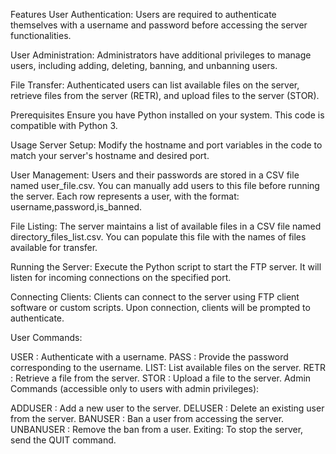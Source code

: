 Features
User Authentication: Users are required to authenticate themselves with a username and password before accessing the server functionalities.

User Administration: Administrators have additional privileges to manage users, including adding, deleting, banning, and unbanning users.

File Transfer: Authenticated users can list available files on the server, retrieve files from the server (RETR), and upload files to the server (STOR).

Prerequisites
Ensure you have Python installed on your system. This code is compatible with Python 3.

Usage
Server Setup: Modify the hostname and port variables in the code to match your server's hostname and desired port.

User Management: Users and their passwords are stored in a CSV file named user_file.csv. You can manually add users to this file before running the server. Each row represents a user, with the format: username,password,is_banned.

File Listing: The server maintains a list of available files in a CSV file named directory_files_list.csv. You can populate this file with the names of files available for transfer.

Running the Server: Execute the Python script to start the FTP server. It will listen for incoming connections on the specified port.

Connecting Clients: Clients can connect to the server using FTP client software or custom scripts. Upon connection, clients will be prompted to authenticate.

User Commands:

USER <username>: Authenticate with a username.
PASS <password>: Provide the password corresponding to the username.
LIST: List available files on the server.
RETR <filename>: Retrieve a file from the server.
STOR <filename>: Upload a file to the server.
Admin Commands (accessible only to users with admin privileges):

ADDUSER <username> <password>: Add a new user to the server.
DELUSER <username>: Delete an existing user from the server.
BANUSER <username>: Ban a user from accessing the server.
UNBANUSER <username>: Remove the ban from a user.
Exiting: To stop the server, send the QUIT command.

